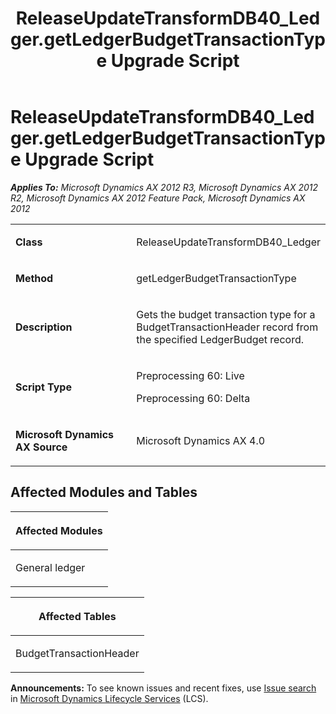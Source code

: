 ﻿---
title: ReleaseUpdateTransformDB40_Ledger.getLedgerBudgetTransactionType Upgrade Script
TOCTitle: ReleaseUpdateTransformDB40_Ledger.getLedgerBudgetTransactionType Upgrade Script
ms:assetid: 42f7c69c-0aa2-e681-dbaf-cf9a02e5b5ba
ms:mtpsurl: https://msdn.microsoft.com/en-us/library/JJ718859(v=AX.60)
ms:contentKeyID: 49707903
ms.date: 05/18/2015
mtps_version: v=AX.60
---

# ReleaseUpdateTransformDB40\_Ledger.getLedgerBudgetTransactionType Upgrade Script 


_**Applies To:** Microsoft Dynamics AX 2012 R3, Microsoft Dynamics AX 2012 R2, Microsoft Dynamics AX 2012 Feature Pack, Microsoft Dynamics AX 2012_

<table>
<colgroup>
<col style="width: 50%" />
<col style="width: 50%" />
</colgroup>
<tbody>
<tr class="odd">
<td><p><strong>Class</strong></p></td>
<td><p>ReleaseUpdateTransformDB40_Ledger</p></td>
</tr>
<tr class="even">
<td><p><strong>Method</strong></p></td>
<td><p>getLedgerBudgetTransactionType</p></td>
</tr>
<tr class="odd">
<td><p><strong>Description</strong></p></td>
<td><p>Gets the budget transaction type for a BudgetTransactionHeader record from the specified LedgerBudget record.</p></td>
</tr>
<tr class="even">
<td><p><strong>Script Type</strong></p></td>
<td><p>Preprocessing 60: Live</p>
<p>Preprocessing 60: Delta</p></td>
</tr>
<tr class="odd">
<td><p><strong>Microsoft Dynamics AX Source</strong></p></td>
<td><p>Microsoft Dynamics AX 4.0</p></td>
</tr>
</tbody>
</table>


## Affected Modules and Tables

<table>
<colgroup>
<col style="width: 100%" />
</colgroup>
<thead>
<tr class="header">
<th><p>Affected Modules</p></th>
</tr>
</thead>
<tbody>
<tr class="odd">
<td><p>General ledger</p></td>
</tr>
</tbody>
</table>


<table>
<colgroup>
<col style="width: 100%" />
</colgroup>
<thead>
<tr class="header">
<th><p>Affected Tables</p></th>
</tr>
</thead>
<tbody>
<tr class="odd">
<td><p>BudgetTransactionHeader</p></td>
</tr>
</tbody>
</table>

  
**Announcements:** To see known issues and recent fixes, use [Issue search](http://go.microsoft.com/fwlink/?linkid=389258) in [Microsoft Dynamics Lifecycle Services](http://go.microsoft.com/fwlink/?linkid=306505) (LCS).

